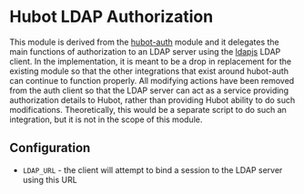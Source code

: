 # Hubot LDAP Authorization

This module is derived from the [hubot-auth](https://github.com/hubot-scripts/hubot-auth) module and it delegates the main functions of authorization to an LDAP server using the [ldapjs](http://ldapjs.org/client.html) LDAP client.  In the implementation, it is meant to be a drop in replacement for the existing module so that the other integrations that exist around hubot-auth can continue to function properly.  All modifying actions have been removed from the auth client so that the LDAP server can act as a service providing authorization details to Hubot, rather than providing Hubot ability to do such modifications.  Theoretically, this would be a separate script to do such an integration, but it is not in the scope of this module.

## Configuration

* `LDAP_URL` - the client will attempt to bind a session to the LDAP server using this URL
